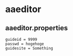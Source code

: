 aaeditor
==========================

aaeditor.properties
--------------------------

```
guideid = 9999
passwd = hogehoge
guidesite = Something
```
